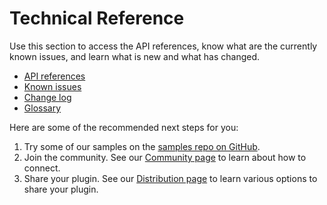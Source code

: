 # Technical Reference

Use this section to access the API references, know what are the currently known issues, and learn what is new and what has changed. 

* [API references](/reference/how-to-read.html)
* [Known issues](/known-issues.md)
* [Change log](/changes.md)
* [Glossary](GLOSSARY.md)

Here are some of the recommended next steps for you:

1. Try some of our samples on the [samples repo on GitHub](https://github.com/AdobeXD/Plugin-Samples).
1. Join the community. See our [Community page](/community.md) to learn about how to connect.
1. Share your plugin. See our [Distribution page](/distribution/index.md) to learn various options to share your plugin.


